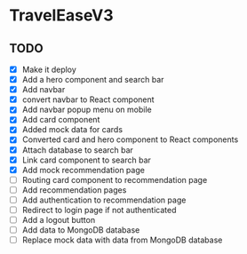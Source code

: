 # TravelEaseV3

## TODO

- [x] Make it deploy
- [x] Add a hero component and search bar
- [x] Add navbar
- [x] convert navbar to React component
- [x] Add navbar popup menu on mobile
- [x] Add card component
- [x] Added mock data for cards
- [x] Converted card and hero component to React components
- [x] Attach database to search bar
- [x] Link card component to search bar
- [x] Add mock recommendation page
- [ ] Routing card component to recommendation page
- [ ] Add recommendation pages
- [ ] Add authentication to recommendation page
- [ ] Redirect to login page if not authenticated
- [ ] Add a logout button
- [ ] Add data to MongoDB database
- [ ] Replace mock data with data from MongoDB database

